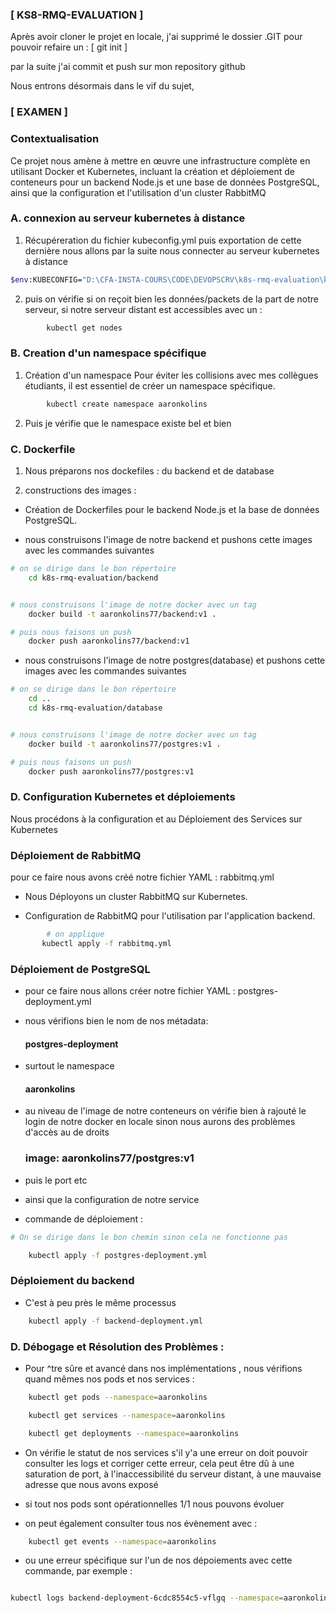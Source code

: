 ### [ KS8-RMQ-EVALUATION ] 


Après avoir cloner le projet en locale, j'ai supprimé le dossier .GIT pour pouvoir refaire un : 
    [  git init  ]

par la suite j'ai commit et push sur mon repository github



Nous entrons désormais dans le vif du sujet,

### [ EXAMEN ] 

### Contextualisation

Ce projet nous amène à mettre en œuvre une infrastructure complète en utilisant Docker et Kubernetes, incluant la création et déploiement de conteneurs pour un backend Node.js et une base de données PostgreSQL, ainsi que la configuration et l'utilisation d'un cluster RabbitMQ

### A. connexion au serveur kubernetes à distance 

1) Récupéreration du fichier kubeconfig.yml puis exportation de cette dernière 
   nous allons par la suite nous connecter au serveur kubernetes à distance 

```sh
$env:KUBECONFIG="D:\CFA-INSTA-COURS\CODE\DEVOPSCRV\k8s-rmq-evaluation\kubeconfig.yml"
```

2) puis on vérifie si on reçoit bien les données/packets de la part de notre serveur, si notre serveur distant est accessibles avec un :

```sh
        kubectl get nodes
```


### B. Creation d'un namespace spécifique

1) Création d'un namespace Pour éviter les collisions avec mes collègues étudiants, il est essentiel de créer un namespace spécifique.

```sh
        kubectl create namespace aaronkolins
```

2) Puis je vérifie que le namespace existe bel et bien



### C. Dockerfile 

1) Nous préparons nos dockefiles : du backend et de database

2) constructions des images :

- Création de Dockerfiles pour le backend Node.js et la base de données PostgreSQL.


- nous construisons l'image de notre backend et pushons cette images avec les commandes suivantes

```sh
# on se dirige dans le bon répertoire
    cd k8s-rmq-evaluation/backend


# nous construisons l'image de notre docker avec un tag
    docker build -t aaronkolins77/backend:v1 .

# puis nous faisons un push
    docker push aaronkolins77/backend:v1

```


- nous construisons l'image de notre postgres(database) et pushons cette images avec les commandes suivantes

```sh
# on se dirige dans le bon répertoire
    cd ..
    cd k8s-rmq-evaluation/database


# nous construisons l'image de notre docker avec un tag
    docker build -t aaronkolins77/postgres:v1 .

# puis nous faisons un push
    docker push aaronkolins77/postgres:v1

```

### D. Configuration Kubernetes et déploiements

 Nous procédons à la configuration et au Déploiement des Services sur Kubernetes
    
### Déploiement de RabbitMQ 

pour ce faire nous avons créé notre fichier YAML :  rabbitmq.yml

- Nous Déployons un cluster RabbitMQ sur Kubernetes.

- Configuration de RabbitMQ pour l'utilisation par l'application backend.

```sh
        # on applique
       kubectl apply -f rabbitmq.yml

```

### Déploiement de PostgreSQL

- pour ce faire nous allons créer notre fichier YAML :  postgres-deployment.yml

- nous vérifions bien le nom de nos métadata: 
    #### postgres-deployment
- surtout le namespace 
    #### aaronkolins
- au niveau de l'image de notre conteneurs on vérifie bien à rajouté le login de notre docker en locale sinon nous aurons des problèmes d'accès au de droits
    ### image: aaronkolins77/postgres:v1
- puis le port etc
- ainsi que la configuration de notre service


- commande de déploiement :
```sh
# On se dirige dans le bon chemin sinon cela ne fonctionne pas 

    kubectl apply -f postgres-deployment.yml
```

### Déploiement du backend

- C'est à peu près le même processus

```sh
    kubectl apply -f backend-deployment.yml
```

### D. Débogage et Résolution des Problèmes :

- Pour ^tre sûre et avancé dans nos implémentations , nous vérifions quand mêmes nos pods et nos services :


```sh
    kubectl get pods --namespace=aaronkolins

    kubectl get services --namespace=aaronkolins

    kubectl get deployments --namespace=aaronkolins
```

- On vérifie le statut de nos services s'il y'a une erreur on doit pouvoir consulter les logs et corriger cette erreur, cela peut être dû à une saturation de port, à l'inaccessibilité du serveur distant, à une mauvaise adresse que nous avons exposé

- si tout nos pods sont opérationnelles 1/1 nous pouvons évoluer

- on peut également consulter tous nos évènement avec  :

```sh
    kubectl get events --namespace=aaronkolins
```

- ou une erreur spécifique sur l'un de nos dépoiements avec cette commande, par exemple : 

```sh

kubectl logs backend-deployment-6cdc8554c5-vflgq --namespace=aaronkolins 
```





